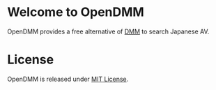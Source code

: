 # Welcome to OpenDMM

OpenDMM provides a free alternative of [DMM](http://www.dmm.co.jp) to search Japanese AV.

# License

OpenDMM is released under [MIT License](http://opensource.org/licenses/MIT).
